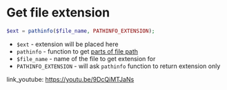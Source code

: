 # Get file extension

```php
$ext = pathinfo($file_name, PATHINFO_EXTENSION);
```

- `$ext` - extension will be placed here
- `pathinfo` - function to get [parts of file path](https://www.php.net/manual/function.pathinfo.php)
- `$file_name` - name of the file to get extension for
- `PATHINFO_EXTENSION` - will ask `pathinfo` function to return extension only


link_youtube: https://youtu.be/9DcQiMTJaNs
